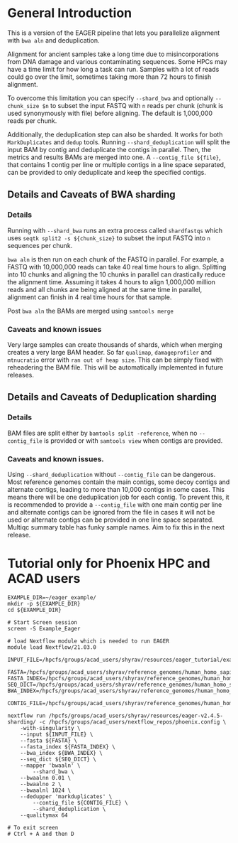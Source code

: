 # General Introduction 
This is a version of the EAGER pipeline that lets you parallelize alignment with `bwa aln` and deduplication.

Alignment for ancient samples take a long time due to misincorporations from DNA damage and various contaminating sequences. 
Some HPCs may have a time limit for how long a task can run. Samples with a lot of reads could go over the limit, sometimes taking more than 72 hours to finish alignment. 

To overcome this limitation you can specify `--shard_bwa` and optionally `--chunk_size $n` to subset the input FASTQ with `n` reads per chunk (chunk is used synonymously with file) before aligning. The default is 1,000,000 reads per chunk. 

Additionally, the deduplication step can also be sharded. It works for both `MarkDuplicates` and `dedup` tools. Running `--shard_deduplication` will split the input BAM by contig and deduplicate the contigs in parallel. Then, the metrics and results BAMs are merged into one. A `--contig_file ${file}`, that contains 1 contig per line or multiple contigs in a line space separated, can be provided to only deduplicate and keep the specified contigs. 


## Details and Caveats of BWA sharding
### Details 
Running with `--shard_bwa` runs an extra process called `shardfastqs` which uses `seqtk split2 -s ${chunk_size}` to subset the input FASTQ into `n` sequences per chunk. 

`bwa aln` is then run on each chunk of the FASTQ in parallel. For example, a FASTQ with 10,000,000 reads can take 40 real time hours to align. Splitting into 10 chunks and aligning the 10 chunks in parallel can drastically reduce the alignment time. Assuming it takes 4 hours to align 1,000,000 million reads and all chunks are being aligned at the same time in parallel, alignment can finish in 4 real time hours for that sample. 

Post `bwa aln` the BAMs are merged using `samtools merge`

### Caveats and known issues 
Very large samples can create thousands of shards, which when merging creates a very large BAM header. So far `qualimap`, `damageprofiler` and `mtnucratio` error with `ran out of heap size`. This can be simply fixed with reheadering the BAM file. This will be automatically implemented in future releases. 

## Details and Caveats of Deduplication sharding
### Details
BAM files are split either by `bamtools split -reference`, when no `--contig_file` is provided or with `samtools view` when contigs are provided.

### Caveats and known issues.
Using `--shard_deduplication` without `--contig_file` can be dangerous. Most reference genomes contain the main contigs, some decoy contigs and alternate contigs, leading to more than 10,000 contigs in some cases. This means there will be one deduplication job for each contig. To prevent this, it is recommended to provide a `--contig_file` with one main contig per line and alternate contigs can be ignored from the file in cases it will not be used or alternate contigs can be provided in one line space separated. Multiqc summary table has funky sample names. Aim to fix this in the next release.

# Tutorial only for Phoenix HPC and ACAD users 
```
EXAMPLE_DIR=~/eager_example/
mkdir -p ${EXAMPLE_DIR}
cd ${EXAMPLE_DIR}

# Start Screen session
screen -S Example_Eager

# load Nextflow module which is needed to run EAGER
module load Nextflow/21.03.0 

INPUT_FILE=/hpcfs/groups/acad_users/shyrav/resources/eager_tutorial/example_input.tsv

FASTA=/hpcfs/groups/acad_users/shyrav/reference_genomes/human_homo_sapiens/hg38/data/GCF_000001405.26/GCF_000001405.26_GRCh38_genomic.fna
FASTA_INDEX=/hpcfs/groups/acad_users/shyrav/reference_genomes/human_homo_sapiens/hg38/data/GCF_000001405.26/GCF_000001405.26_GRCh38_genomic.fna.fai
SEQ_DICT=/hpcfs/groups/acad_users/shyrav/reference_genomes/human_homo_sapiens/hg38/data/GCF_000001405.26/GCF_000001405.26_GRCh38_genomic.dict
BWA_INDEX=/hpcfs/groups/acad_users/shyrav/reference_genomes/human_homo_sapiens/hg38/data/GCF_000001405.26/

CONTIG_FILE=/hpcfs/groups/acad_users/shyrav/reference_genomes/human_homo_sapiens/hg38/data/GCF_000001405.26/GCF_000001405.26_GRCh38_genomic.contig.list

nextflow run /hpcfs/groups/acad_users/shyrav/resources/eager-v2.4.5-sharding/ -c /hpcfs/groups/acad_users/nextflow_repos/phoenix.config \
	-with-singularity \
	--input ${INPUT_FILE} \
	--fasta ${FASTA} \
	--fasta_index ${FASTA_INDEX} \
	--bwa_index ${BWA_INDEX} \
   	--seq_dict ${SEQ_DICT} \
	--mapper 'bwaaln' \
    	--shard_bwa \
	--bwaalnn 0.01 \
	--bwaalno 2 \
   	--bwaalnl 1024 \
	--dedupper 'markduplicates' \
    	--contig_file ${CONTIG_FILE} \
    	--shard_deduplication \
	--qualitymax 64 

# To exit screen 
# Ctrl + A and then D
```

